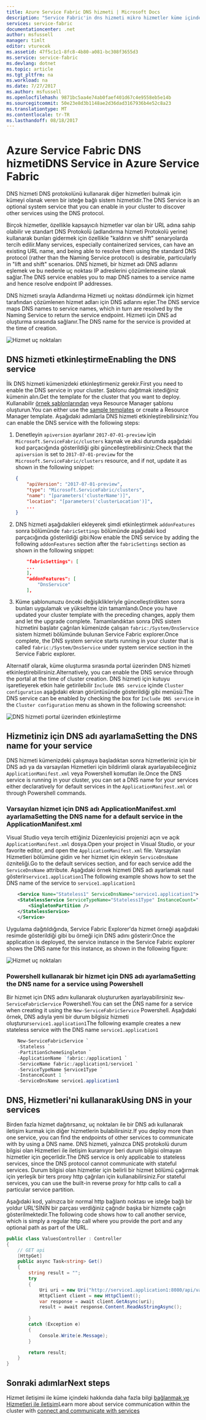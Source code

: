 ```yaml
---
title: Azure Service Fabric DNS hizmeti | Microsoft Docs
description: "Service Fabric'in dns hizmeti mikro hizmetler küme içindeki bulmak için kullanın."
services: service-fabric
documentationcenter: .net
author: msfussell
manager: timlt
editor: vturecek
ms.assetid: 47f5c1c1-8fc8-4b80-a081-bc308f3655d3
ms.service: service-fabric
ms.devlang: dotnet
ms.topic: article
ms.tgt_pltfrm: na
ms.workload: na
ms.date: 7/27/2017
ms.author: msfussell
ms.openlocfilehash: 9871bc5aa4e74ab0faef401d67c4e9558eb5e14b
ms.sourcegitcommit: 50e23e8d3b1148ae2d36dad3167936b4e52c8a23
ms.translationtype: MT
ms.contentlocale: tr-TR
ms.lasthandoff: 08/18/2017
---
```

# <a name="dns-service-in-azure-service-fabric"></a><span data-ttu-id="d3307-103">Azure Service Fabric DNS hizmeti</span><span class="sxs-lookup"><span data-stu-id="d3307-103">DNS Service in Azure Service Fabric</span></span>
<span data-ttu-id="d3307-104">DNS hizmeti DNS protokolünü kullanarak diğer hizmetleri bulmak için kümeyi olanak veren bir isteğe bağlı sistem hizmetidir.</span><span class="sxs-lookup"><span data-stu-id="d3307-104">The DNS Service is an optional system service that you can enable in your cluster to discover other services using the DNS protocol.</span></span>

<span data-ttu-id="d3307-105">Birçok hizmetler, özellikle kapsayıcılı hizmetler var olan bir URL adına sahip olabilir ve standart DNS Protokolü (adlandırma hizmeti Protokolü yerine) kullanarak bunları gidermek için özellikle "kaldırın ve shift" senaryolarda tercih edilir.</span><span class="sxs-lookup"><span data-stu-id="d3307-105">Many services, especially containerized services, can have an existing URL name, and being able to resolve them using the standard DNS protocol (rather than the Naming Service protocol) is desirable, particularly in "lift and shift" scenarios.</span></span> <span data-ttu-id="d3307-106">DNS hizmeti, bir hizmet adı DNS adlarını eşlemek ve bu nedenle uç noktası IP adreslerini çözümlemesine olanak sağlar.</span><span class="sxs-lookup"><span data-stu-id="d3307-106">The DNS service enables you to map DNS names to a service name and hence resolve endpoint IP addresses.</span></span> 

<span data-ttu-id="d3307-107">DNS hizmeti sırayla Adlandırma Hizmeti uç noktası döndürmek için hizmet tarafından çözümlenen hizmet adları için DNS adlarını eşler.</span><span class="sxs-lookup"><span data-stu-id="d3307-107">The DNS service maps DNS names to service names, which in turn are resolved by the Naming Service to return the service endpoint.</span></span> <span data-ttu-id="d3307-108">Hizmeti için DNS ad oluşturma sırasında sağlanır.</span><span class="sxs-lookup"><span data-stu-id="d3307-108">The DNS name for the service is provided at the time of creation.</span></span> 

![Hizmet uç noktaları][0]

## <a name="enabling-the-dns-service"></a><span data-ttu-id="d3307-110">DNS hizmeti etkinleştirme</span><span class="sxs-lookup"><span data-stu-id="d3307-110">Enabling the DNS service</span></span>
<span data-ttu-id="d3307-111">İlk DNS hizmeti kümenizdeki etkinleştirmeniz gerekir.</span><span class="sxs-lookup"><span data-stu-id="d3307-111">First you need to enable the DNS service in your cluster.</span></span> <span data-ttu-id="d3307-112">Şablonu dağıtmak istediğiniz kümenin alın.</span><span class="sxs-lookup"><span data-stu-id="d3307-112">Get the template for the cluster that you want to deploy.</span></span> <span data-ttu-id="d3307-113">Kullanabilir [örnek şablonlarından](https://github.com/Azure/azure-quickstart-templates/tree/master/service-fabric-secure-cluster-5-node-1-nodetype) veya Resource Manager şablonu oluşturun.</span><span class="sxs-lookup"><span data-stu-id="d3307-113">You can either use the [sample templates](https://github.com/Azure/azure-quickstart-templates/tree/master/service-fabric-secure-cluster-5-node-1-nodetype)  or create a Resource Manager template.</span></span> <span data-ttu-id="d3307-114">Aşağıdaki adımlarla DNS hizmeti etkinleştirebilirsiniz:</span><span class="sxs-lookup"><span data-stu-id="d3307-114">You can enable the DNS service with the following steps:</span></span>

1. <span data-ttu-id="d3307-115">Denetleyin `apiversion` ayarlanır `2017-07-01-preview` için `Microsoft.ServiceFabric/clusters` kaynak ve aksi durumda aşağıdaki kod parçacığında gösterildiği gibi güncelleştirebilirsiniz:</span><span class="sxs-lookup"><span data-stu-id="d3307-115">Check that the `apiversion` is set to `2017-07-01-preview` for the `Microsoft.ServiceFabric/clusters` resource, and if not, update it as shown in the following snippet:</span></span>

    ```json
    {
        "apiVersion": "2017-07-01-preview",
        "type": "Microsoft.ServiceFabric/clusters",
        "name": "[parameters('clusterName')]",
        "location": "[parameters('clusterLocation')]",
        ...
    }
    ```

2. <span data-ttu-id="d3307-116">DNS hizmeti aşağıdakileri ekleyerek şimdi etkinleştirmek `addonFeatures` sonra bölümünde `fabricSettings` bölümünde aşağıdaki kod parçacığında gösterildiği gibi:</span><span class="sxs-lookup"><span data-stu-id="d3307-116">Now enable the DNS service by adding the following `addonFeatures` section after the `fabricSettings` section as shown in the following snippet:</span></span> 

    ```json
        "fabricSettings": [
        ...      
        ],
        "addonFeatures": [
            "DnsService"
        ],
    ```

3. <span data-ttu-id="d3307-117">Küme şablonunuzu önceki değişiklikleriyle güncelleştirdikten sonra bunları uygulamak ve yükseltme izin tamamlandı.</span><span class="sxs-lookup"><span data-stu-id="d3307-117">Once you have updated your cluster template with the preceding changes, apply them and let the upgrade complete.</span></span> <span data-ttu-id="d3307-118">Tamamlandıktan sonra DNS sistem hizmetini başlatır çağrılan kümenizde çalışan `fabric:/System/DnsService` sistem hizmeti bölümünde bulunan Service Fabric explorer.</span><span class="sxs-lookup"><span data-stu-id="d3307-118">Once complete, the DNS system service starts running in your cluster that is called `fabric:/System/DnsService` under system service section in the Service Fabric explorer.</span></span> 

<span data-ttu-id="d3307-119">Alternatif olarak, küme oluşturma sırasında portal üzerinden DNS hizmeti etkinleştirebilirsiniz.</span><span class="sxs-lookup"><span data-stu-id="d3307-119">Alternatively, you can enable the DNS service through the portal at the time of cluster creation.</span></span> <span data-ttu-id="d3307-120">DNS hizmeti için kutuyu işaretleyerek etkin hale getirilebilir `Include DNS service` içinde `Cluster configuration` aşağıdaki ekran görüntüsünde gösterildiği gibi menüsü:</span><span class="sxs-lookup"><span data-stu-id="d3307-120">The DNS service can be enabled by checking the box for `Include DNS service` in the `Cluster configuration` menu as shown in the following screenshot:</span></span>

![DNS hizmeti portal üzerinden etkinleştirme][2]


## <a name="setting-the-dns-name-for-your-service"></a><span data-ttu-id="d3307-122">Hizmetiniz için DNS adı ayarlama</span><span class="sxs-lookup"><span data-stu-id="d3307-122">Setting the DNS name for your service</span></span>
<span data-ttu-id="d3307-123">DNS hizmeti kümenizdeki çalışmaya başladıktan sonra hizmetleriniz için bir DNS adı ya da varsayılan Hizmetleri için bildirimli olarak ayarlayabileceğiniz `ApplicationManifest.xml` veya Powershell komutları ile.</span><span class="sxs-lookup"><span data-stu-id="d3307-123">Once the DNS service is running in your cluster, you can set a DNS name for your services either declaratively for default services in the `ApplicationManifest.xml` or through Powershell commands.</span></span>

### <a name="setting-the-dns-name-for-a-default-service-in-the-applicationmanifestxml"></a><span data-ttu-id="d3307-124">Varsayılan hizmet için DNS adı ApplicationManifest.xml ayarlama</span><span class="sxs-lookup"><span data-stu-id="d3307-124">Setting the DNS name for a default service in the ApplicationManifest.xml</span></span>
<span data-ttu-id="d3307-125">Visual Studio veya tercih ettiğiniz Düzenleyicisi projenizi açın ve açık `ApplicationManifest.xml` dosya.</span><span class="sxs-lookup"><span data-stu-id="d3307-125">Open your project in Visual Studio, or your favorite editor, and open the `ApplicationManifest.xml` file.</span></span> <span data-ttu-id="d3307-126">Varsayılan Hizmetleri bölümüne gidin ve her hizmet için ekleyin `ServiceDnsName` özniteliği.</span><span class="sxs-lookup"><span data-stu-id="d3307-126">Go to the default services section, and for each service add the `ServiceDnsName` attribute.</span></span> <span data-ttu-id="d3307-127">Aşağıdaki örnek hizmeti DNS adı ayarlamak nasıl gösterir`service1.application1`</span><span class="sxs-lookup"><span data-stu-id="d3307-127">The following example shows how to set the DNS name of the service to `service1.application1`</span></span>

```xml
    <Service Name="Stateless1" ServiceDnsName="service1.application1">
    <StatelessService ServiceTypeName="Stateless1Type" InstanceCount="[Stateless1_InstanceCount]">
        <SingletonPartition />
    </StatelessService>
    </Service>
```
<span data-ttu-id="d3307-128">Uygulama dağıtıldığında, Service Fabric Explorer'da hizmet örneği aşağıdaki resimde gösterildiği gibi bu örneği için DNS adını gösterir:</span><span class="sxs-lookup"><span data-stu-id="d3307-128">Once the application is deployed, the service instance in the Service Fabric explorer shows the DNS name for this instance, as shown in the following figure:</span></span> 

![Hizmet uç noktaları][1]

### <a name="setting-the-dns-name-for-a-service-using-powershell"></a><span data-ttu-id="d3307-130">Powershell kullanarak bir hizmet için DNS adı ayarlama</span><span class="sxs-lookup"><span data-stu-id="d3307-130">Setting the DNS name for a service using Powershell</span></span>
<span data-ttu-id="d3307-131">Bir hizmet için DNS adını kullanarak oluştururken ayarlayabilirsiniz `New-ServiceFabricService` Powershell.</span><span class="sxs-lookup"><span data-stu-id="d3307-131">You can set the DNS name for a service when creating it using the `New-ServiceFabricService` Powershell.</span></span> <span data-ttu-id="d3307-132">Aşağıdaki örnek, DNS adıyla yeni bir durum bilgisiz hizmeti oluşturur`service1.application1`</span><span class="sxs-lookup"><span data-stu-id="d3307-132">The following example creates a new stateless service with the DNS name `service1.application1`</span></span>

```powershell
    New-ServiceFabricService `
    -Stateless `
    -PartitionSchemeSingleton `
    -ApplicationName `fabric:/application1 `
    -ServiceName fabric:/application1/service1 `
    -ServiceTypeName Service1Type `
    -InstanceCount 1 `
    -ServiceDnsName service1.application1
```

## <a name="using-dns-in-your-services"></a><span data-ttu-id="d3307-133">DNS, Hizmetleri'ni kullanarak</span><span class="sxs-lookup"><span data-stu-id="d3307-133">Using DNS in your services</span></span>
<span data-ttu-id="d3307-134">Birden fazla hizmet dağıtırsanız, uç noktaları ile bir DNS adı kullanarak iletişim kurmak için diğer hizmetlerin bulabilirsiniz.</span><span class="sxs-lookup"><span data-stu-id="d3307-134">If you deploy more than one service, you can find the endpoints of other services to communicate with  by using a DNS name.</span></span> <span data-ttu-id="d3307-135">DNS hizmeti, yalnızca DNS protokolü durum bilgisi olan Hizmetleri ile iletişim kuramıyor beri durum bilgisi olmayan hizmetler için geçerlidir.</span><span class="sxs-lookup"><span data-stu-id="d3307-135">The DNS service is only applicable to stateless services, since the DNS protocol cannot communicate with stateful services.</span></span> <span data-ttu-id="d3307-136">Durum bilgisi olan hizmetler için belirli bir hizmet bölümü çağırmak için yerleşik bir ters proxy http çağrıları için kullanabilirsiniz.</span><span class="sxs-lookup"><span data-stu-id="d3307-136">For stateful services, you can use the built-in reverse proxy for http calls to call a particular service partition.</span></span>

<span data-ttu-id="d3307-137">Aşağıdaki kod, yalnızca bir normal http bağlantı noktası ve isteğe bağlı bir yoldur URL'SİNİN bir parçası verdiğiniz çağrıdır başka bir hizmete çağrı gösterilmektedir.</span><span class="sxs-lookup"><span data-stu-id="d3307-137">The following code shows how to call another service, which is simply a regular http call where you provide the port and any optional path as part of the URL.</span></span>

```csharp
public class ValuesController : Controller
{
    // GET api
    [HttpGet]
    public async Task<string> Get()
    {
        string result = "";
        try
        {
            Uri uri = new Uri("http://service1.application1:8080/api/values");
            HttpClient client = new HttpClient();
            var response = await client.GetAsync(uri);
            result = await response.Content.ReadAsStringAsync();
            
        }
        catch (Exception e)
        {
            Console.Write(e.Message);
        }

        return result;
    }
}
```

## <a name="next-steps"></a><span data-ttu-id="d3307-138">Sonraki adımlar</span><span class="sxs-lookup"><span data-stu-id="d3307-138">Next steps</span></span>
<span data-ttu-id="d3307-139">Hizmet iletişimi ile küme içindeki hakkında daha fazla bilgi [bağlanmak ve Hizmetleri ile iletişim](service-fabric-connect-and-communicate-with-services.md)</span><span class="sxs-lookup"><span data-stu-id="d3307-139">Learn more about service communication within the cluster with  [connect and communicate with services](service-fabric-connect-and-communicate-with-services.md)</span></span>

[0]: ./media/service-fabric-connect-and-communicate-with-services/dns.png
[1]: ./media/service-fabric-dnsservice/servicefabric-explorer-dns.PNG
[2]: ./media/service-fabric-dnsservice/DNSService.PNG
